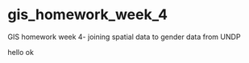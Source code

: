 # gis_homework_week_4
GIS homework week 4- joining spatial data to gender data from UNDP


hello
 ok
